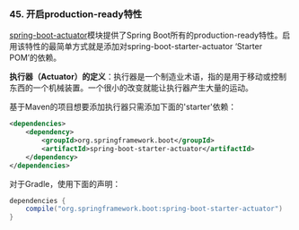 ### 45. 开启production-ready特性

[spring-boot-actuator](http://github.com/spring-projects/spring-boot/tree/master/spring-boot-actuator)模块提供了Spring Boot所有的production-ready特性。启用该特性的最简单方式就是添加对spring-boot-starter-actuator ‘Starter POM’的依赖。

**执行器（Actuator）的定义**：执行器是一个制造业术语，指的是用于移动或控制东西的一个机械装置。一个很小的改变就能让执行器产生大量的运动。

基于Maven的项目想要添加执行器只需添加下面的'starter'依赖：
```xml
<dependencies>
    <dependency>
        <groupId>org.springframework.boot</groupId>
        <artifactId>spring-boot-starter-actuator</artifactId>
    </dependency>
</dependencies>
```
对于Gradle，使用下面的声明：
```java
dependencies {
    compile("org.springframework.boot:spring-boot-starter-actuator")
}
```
